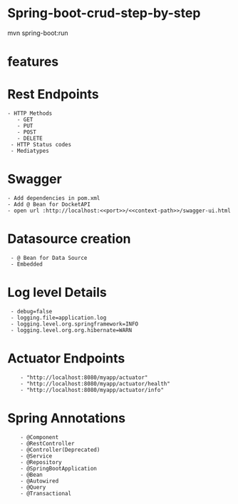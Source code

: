 # Spring-boot-crud-step-by-step
mvn spring-boot:run
# features

# Rest Endpoints
    - HTTP Methods
	   - GET
	   - PUT
	   - POST
	   - DELETE
	 - HTTP Status codes
	 - Mediatypes
# Swagger
	- Add dependencies in pom.xml
	- Add @ Bean for DocketAPI
	- open url :http://localhost:<<port>>/<<context-path>>/swagger-ui.html
# Datasource creation
	 - @ Bean for Data Source
	 - Embedded
#  Log level Details
	 - debug=false
	 - logging.file=application.log
	 - logging.level.org.springframework=INFO
	 - logging.level.org.org.hibernate=WARN
#   Actuator Endpoints
		
		- "http://localhost:8080/myapp/actuator"
		- "http://localhost:8080/myapp/actuator/health"
		- "http://localhost:8080/myapp/actuator/info"
# Spring Annotations
		- @Component
		- @RestController
		- @Controller(Deprecated)
		- @Service
		- @Repository
		- @SpringBootApplication
		- @Bean
		- @Autowired
		- @Query
		- @Transactional